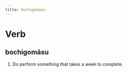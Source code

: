 ```yaml
---
title: bochigomasu
---
```


Verb
================================

bochigomāsu
----------------

1. Do perform something that takes a week to complete.
